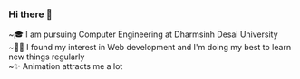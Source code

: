 ### Hi there 👋
~🎓 I am pursuing Computer Engineering at Dharmsinh Desai University
<br>
~👨‍💻 I found my interest in Web development and I'm doing my best to learn new things regularly
<br>
~✨ Animation attracts me a lot



